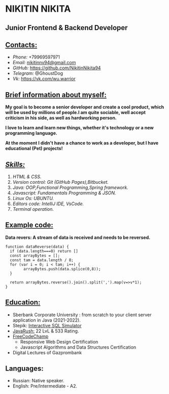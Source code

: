 # **NIKITIN NIKITA**

## **Junior Frontend & Backend Developer**

## [**Contacts:**][def]
* *Phone:* +79969597971
* *Email:* <nikitinnv94@gmail.com>
* *GitHub:* https://github.com/NikitinNikita94
* *Telegram:* @GhoustDog
* *Vk:* https://vk.com/wu.warrior

## [**Brief information about myself:**](#brief-information-about-myself)
**My goal is to become a senior developer and create a cool product, which will be used by millions of people.I am quite sociable, well accept criticism in his side, as well as hardworking person.**

**I love to learn and learn new things, whether it's technology or a new programming language.**

**At the moment I didn't have a chance to work as a developer, but I have educational (Pet) projects!**

## [***Skills:***][def2]
1. *HTML & CSS.*
2. *Version control: Git (GitHub Pages),Bitbucket.*
3. *Java: OOP,Functional Programming,Spring framework.*
4. *Javascript: Fundamentals Programming & JSON.*
5. *Linux Os: UBUNTU.*
6. *Editors code: IntelliJ IDE, VsCode.*
7. *Terminal operation.*

## [**Example code:**][def3]
**Data revers: A stream of data is received and needs to be reversed.**

```
function dataReverse(data) {
  if (data.length===0) return []
  const arrayBytes = [];
  const tam = data.length / 8;
  for (var i = 0; i < tam; i++) {
        arrayBytes.push(data.splice(0,8));
  }

  return arrayBytes.reverse().join().split(',').map(v=>v*1);
}
```

## [**Education:**][def4]
* Sberbank Corporate University : from scratch to your client server application in Java (2021-2022).
* Stepik: [Interactive SQL Simulator](https://stepik.org/course/63054/syllabus)
* [JavaRush:](https://javarush.com/me) 22 LvL & 533 Rating.
* [FreeCodeChamp](https://www.freecodecamp.org/)
    * Responsive Web Design Certification
    * Javascript Algorithms and Data Structures Certification
* Digital Lectures of Gazprombank

## Languages:
* Russian: Native speaker.
* English: Pre/Intermediate - A2.

[def]: #Contacts
[def2]: #skills
[def3]: #example-code
[def4]: #education